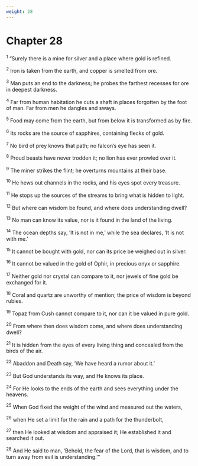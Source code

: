 ```yaml
---
weight: 28
---
```


# Chapter 28

<sup>1</sup> “Surely there is a mine for silver and a place where gold is refined. 

<sup>2</sup> Iron is taken from the earth, and copper is smelted from ore. 

<sup>3</sup> Man puts an end to the darkness; he probes the farthest recesses for ore in deepest darkness. 

<sup>4</sup> Far from human habitation he cuts a shaft in places forgotten by the foot of man. Far from men he dangles and sways. 

<sup>5</sup> Food may come from the earth, but from below it is transformed as by fire. 

<sup>6</sup> Its rocks are the source of sapphires, containing flecks of gold. 

<sup>7</sup> No bird of prey knows that path; no falcon’s eye has seen it. 

<sup>8</sup> Proud beasts have never trodden it; no lion has ever prowled over it. 

<sup>9</sup> The miner strikes the flint; he overturns mountains at their base. 

<sup>10</sup> He hews out channels in the rocks, and his eyes spot every treasure. 

<sup>11</sup> He stops up the sources of the streams to bring what is hidden to light. 

<sup>12</sup> But where can wisdom be found, and where does understanding dwell? 

<sup>13</sup> No man can know its value, nor is it found in the land of the living. 

<sup>14</sup> The ocean depths say, ‘It is not in me,’ while the sea declares, ‘It is not with me.’ 

<sup>15</sup> It cannot be bought with gold, nor can its price be weighed out in silver. 

<sup>16</sup> It cannot be valued in the gold of Ophir, in precious onyx or sapphire. 

<sup>17</sup> Neither gold nor crystal can compare to it, nor jewels of fine gold be exchanged for it. 

<sup>18</sup> Coral and quartz are unworthy of mention; the price of wisdom is beyond rubies. 

<sup>19</sup> Topaz from Cush cannot compare to it, nor can it be valued in pure gold. 

<sup>20</sup> From where then does wisdom come, and where does understanding dwell? 

<sup>21</sup> It is hidden from the eyes of every living thing and concealed from the birds of the air. 

<sup>22</sup> Abaddon and Death say, ‘We have heard a rumor about it.’ 

<sup>23</sup> But God understands its way, and He knows its place. 

<sup>24</sup> For He looks to the ends of the earth and sees everything under the heavens. 

<sup>25</sup> When God fixed the weight of the wind and measured out the waters, 

<sup>26</sup> when He set a limit for the rain and a path for the thunderbolt, 

<sup>27</sup> then He looked at wisdom and appraised it; He established it and searched it out. 

<sup>28</sup> And He said to man, ‘Behold, the fear of the Lord, that is wisdom, and to turn away from evil is understanding.’” 



